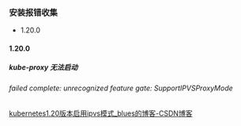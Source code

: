 ### 安装报错收集

- 1.20.0

#### 1.20.0

##### kube-proxy 无法启动

###### failed complete: unrecognized feature gate: SupportIPVSProxyMode

[kubernetes1.20版本启用ipvs模式_blues的博客-CSDN博客](https://blog.csdn.net/u014320421/article/details/117525124)
